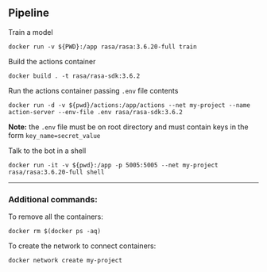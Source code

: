 ## Pipeline
Train a model
```
docker run -v ${PWD}:/app rasa/rasa:3.6.20-full train
```

Build the actions container
```
docker build . -t rasa/rasa-sdk:3.6.2
```

Run the actions container passing `.env` file contents
```
docker run -d -v ${pwd}/actions:/app/actions --net my-project --name action-server --env-file .env rasa/rasa-sdk:3.6.2
```
**Note:** the `.env` file must be on root directory and must contain keys in the form `key_name=secret_value`

Talk to the bot in a shell
```
docker run -it -v ${pwd}:/app -p 5005:5005 --net my-project rasa/rasa:3.6.20-full shell
```

---
### Additional commands:
To remove all the containers:
```
docker rm $(docker ps -aq)
```

To create the network to connect containers:
```
docker network create my-project
```
